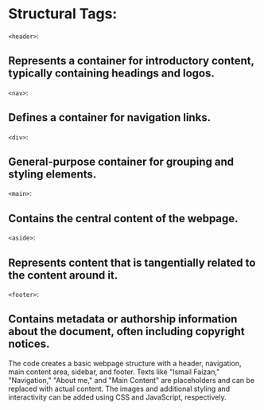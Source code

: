 # Structural Tags:
`<header>`:
## Represents a container for introductory content, typically containing headings and logos.
`<nav>`:
## Defines a container for navigation links.
`<div>`:
## General-purpose container for grouping and styling elements.
`<main>`:
## Contains the central content of the webpage.
`<aside>`:
## Represents content that is tangentially related to the content around it.
`<footer>`:
## Contains metadata or authorship information about the document, often including copyright notices.

The code creates a basic webpage structure with a header, navigation, main content area, sidebar, and footer. Texts like "Ismail Faizan," "Navigation," "About me," and "Main Content" are placeholders and can be replaced with actual content. The images and additional styling and interactivity can be added using CSS and JavaScript, respectively.
